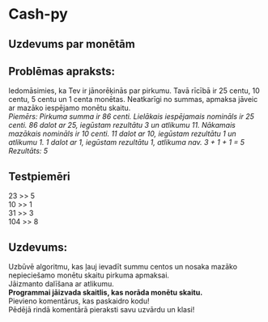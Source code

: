 # Cash-py
Uzdevums par monētām
---
## Problēmas apraksts:
Iedomāsimies, ka Tev ir jānorēķinās par pirkumu. Tavā rīcībā ir 25 centu, 10 centu, 5 centu un 1 centa monētas. Neatkarīgi no summas, apmaksa jāveic ar mazāko iespējamo monētu skaitu.<br>
*Piemērs: Pirkuma summa ir 86 centi. Lielākais iespējamais nomināls ir 25 centi. 86 dalot ar 25, iegūstam rezultātu 3 un atlikumu 11. Nākamais mazākais nomināls ir 10 centi. 11 dalot ar 10, iegūstam rezultātu 1 un atlikumu 1. 1 dalot ar 1, iegūstam rezultātu 1, atlikuma nav. 3 + 1 + 1 = 5<br>
Rezultāts: 5*

## Testpiemēri
23 >> 5<br>
10 >> 1<br>
31 >> 3<br>
104 >> 8<br>

## Uzdevums:
Uzbūvē algoritmu, kas ļauj ievadīt summu centos un nosaka mazāko nepieciešamo monētu skaitu pirkuma apmaksai.<br>
Jāizmanto dalīšana ar atlikumu.<br>
**Programmai jāizvada skaitlis, kas norāda monētu skaitu.**<br>
Pievieno komentārus, kas paskaidro kodu!<br>
Pēdējā rindā komentārā pieraksti savu uzvārdu un klasi!
